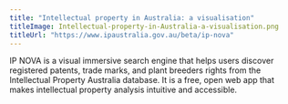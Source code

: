 ```yaml
---
title: "Intellectual property in Australia: a visualisation"
titleImage: Intellectual-property-in-Australia-a-visualisation.png
titleUrl: "https://www.ipaustralia.gov.au/beta/ip-nova"
---
```


IP NOVA is a visual immersive search engine that helps users discover registered patents, trade marks, and plant breeders rights from the Intellectual Property Australia database. It is a free, open web app that makes intellectual property analysis intuitive and accessible.